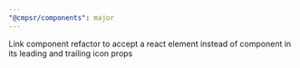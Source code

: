 ```yaml
---
"@cmpsr/components": major
---
```


Link component refactor to accept a react element instead of component in its leading and trailing icon props
